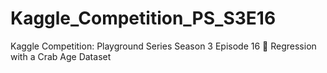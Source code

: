 # Kaggle_Competition_PS_S3E16
Kaggle Competition: Playground Series Season 3 Episode 16 🦀 Regression with a Crab Age Dataset
